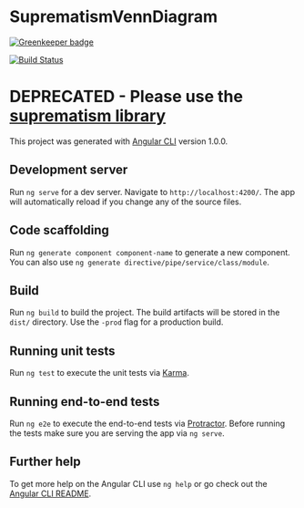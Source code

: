 # SuprematismVennDiagram

[![Greenkeeper badge](https://badges.greenkeeper.io/CINBCUniversal/suprematism-venn-diagram.svg)](https://greenkeeper.io/)

[![Build Status][travis-badge]][travis-badge-url]

# DEPRECATED - Please use the [suprematism library](https://github.com/CINBCUniversal/suprematism)

This project was generated with [Angular CLI](https://github.com/angular/angular-cli) version 1.0.0.

## Development server

Run `ng serve` for a dev server. Navigate to `http://localhost:4200/`. The app will automatically reload if you change any of the source files.

## Code scaffolding

Run `ng generate component component-name` to generate a new component. You can also use `ng generate directive/pipe/service/class/module`.

## Build

Run `ng build` to build the project. The build artifacts will be stored in the `dist/` directory. Use the `-prod` flag for a production build.

## Running unit tests

Run `ng test` to execute the unit tests via [Karma](https://karma-runner.github.io).

## Running end-to-end tests

Run `ng e2e` to execute the end-to-end tests via [Protractor](http://www.protractortest.org/).
Before running the tests make sure you are serving the app via `ng serve`.

## Further help

To get more help on the Angular CLI use `ng help` or go check out the [Angular CLI README](https://github.com/angular/angular-cli/blob/master/README.md).

[travis-badge]: https://travis-ci.org/CINBCUniversal/suprematism-venn-diagram.svg?branch=master
[travis-badge-url]: https://travis-ci.org/CINBCUniversal/suprematism-venn-diagram
